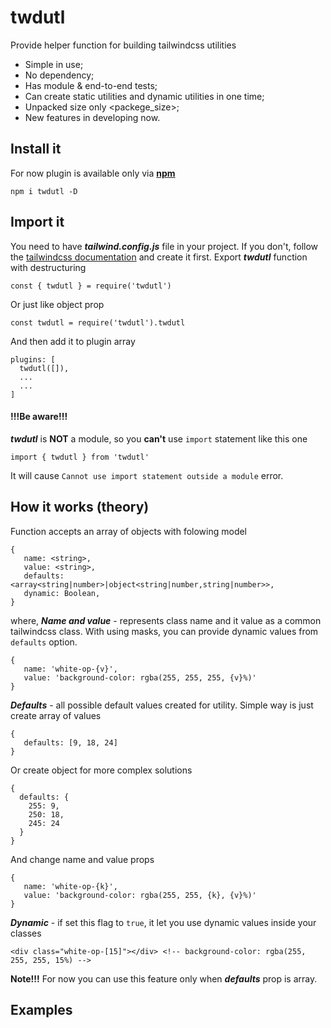 # twdutl
Provide helper function for building tailwindcss utilities

 - Simple in use;
 - No dependency;
 - Has module & end-to-end tests;
 - Can create static utilities and dynamic utilities in one time;
 - Unpacked size only <packege_size>;
 - New features in developing now.

## Install it
For now plugin is available only via **[npm](https://www.npmjs.com/package/twdutl)**

    npm i twdutl -D

## Import it
You need to have ***tailwind.config.js*** file in your project. If you don't, follow the [tailwindcss documentation](https://tailwindcss.com/docs/configuration) and create it first.
Export ***twdutl*** function with destructuring

    const { twdutl } = require('twdutl')
Or just like object prop

    const twdutl = require('twdutl').twdutl
  
  And then add it to plugin array

    plugins: [
      twdutl([]),
      ...
      ...
    ]
#### !!!Be aware!!!
***twdutl*** is **NOT** a module, so you **can't** use `import` statement like this one

    import { twdutl } from 'twdutl'
It will cause `Cannot use import statement outside a module` error.

## How it works (theory)
Function accepts an array of objects with folowing model

    { 
       name: <string>,
       value: <string>,
       defaults: <array<string|number>|object<string|number,string|number>>,
       dynamic: Boolean,
    }
  where,
***Name and value*** - represents class name and it value as a common tailwindcss class. With using masks, you can provide dynamic values from `defaults` option.

    { 
       name: 'white-op-{v}',
       value: 'background-color: rgba(255, 255, 255, {v}%)'
    }

 ***Defaults*** - all possible default values created for utility. 
 Simple way is just create array of values

    { 
       defaults: [9, 18, 24]
    }
Or create object for more complex solutions

    {
      defaults: {
        255: 9,
        250: 18,
        245: 24
      }
    }
And change name and value props

    { 
       name: 'white-op-{k}',
       value: 'background-color: rgba(255, 255, {k}, {v}%)'
    }
***Dynamic*** - if set this flag to `true`, it let you use dynamic values inside your classes

    <div class="white-op-[15]"></div> <!-- background-color: rgba(255, 255, 255, 15%) -->
**Note!!!** For now you can use this feature only when ***defaults*** prop is array.

## Examples

